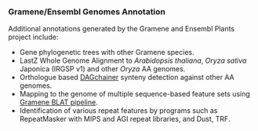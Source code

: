 ### Gramene/Ensembl Genomes Annotation

Additional annotations generated by the Gramene and Ensembl Plants
project include:

-   Gene phylogenetic trees with other Gramene species.
-   LastZ Whole Genome Alignment to *Arabidopsis thaliana*, *Oryza
    sativa* Japonica (IRGSP v1) and other *Oryza* AA genomes.
-   Orthologue based
    [DAGchainer](http://www.ncbi.nlm.nih.gov/pubmed/15247098) synteny
    detection against other AA genomes.
-   Mapping to the genome of multiple sequence-based feature sets using
    [Gramene BLAT
    pipeline](http://docs.gramene.org/Blat_pipeline:_sequence_mapping_analysis).
-   Identification of various repeat features by programs such as
    RepeatMasker with MIPS and AGI repeat libraries, and Dust, TRF.


